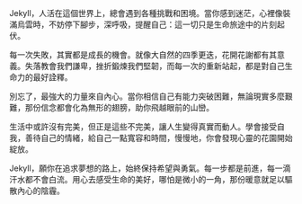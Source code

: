 Jekyll，人活在這個世界上，總會遇到各種挑戰和困境。當你感到迷茫，心裡像裝滿烏雲時，不妨停下腳步，深呼吸，提醒自己：這一切只是生命旅途中的片刻起伏。

每一次失敗，其實都是成長的機會。就像大自然的四季更迭，花開花謝都有其意義。失落教會我們謙卑，挫折鍛煉我們堅韌，而每一次的重新站起，都是對自己生命力的最好詮釋。

別忘了，最強大的力量來自內心。當你相信自己有能力突破困難，無論現實多麼艱難，那份信念都會化為無形的翅膀，助你飛越眼前的山巒。

生活中或許沒有完美，但正是這些不完美，讓人生變得真實而動人。學會接受自我，善待自己的情緒，給自己一點寬容和時間，慢慢地，你會發現心靈的花園開始綻放。

Jekyll，願你在追求夢想的路上，始終保持希望與勇氣。每一步都是前進，每一滴汗水都不會白流。用心去感受生命的美好，哪怕是微小的一角，那份暖意就足以驅散內心的陰霾。